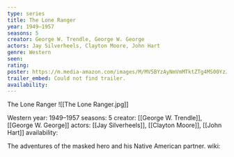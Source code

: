 ```yaml
---
type: series
title: The Lone Ranger
year: 1949–1957
seasons: 5
creator: George W. Trendle, George W. George
actors: Jay Silverheels, Clayton Moore, John Hart
genre: Western
seen:
rating: 
poster: https://m.media-amazon.com/images/M/MV5BYzAyNmVmMTktZTg4MS00YzJkLWE3MDMtMzI2ZDhjOWVjZDA4XkEyXkFqcGdeQXVyMTE4MDYwNTc@._V1_SX300.jpg
trailer_embed: Could not find trailer.
availability:
---
```

The Lone Ranger
![[The Lone Ranger.jpg]]

Western
year: 1949–1957
seasons: 5
creator: [[George W. Trendle]], [[George W. George]]
actors: [[Jay Silverheels]], [[Clayton Moore]], [[John Hart]]
availability:

The adventures of the masked hero and his Native American partner.
wiki: 


